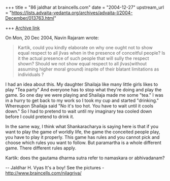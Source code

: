 +++
title = "86 jaldhar at braincells.com"
date = "2004-12-27"
upstream_url = "https://lists.advaita-vedanta.org/archives/advaita-l/2004-December/013763.html"

+++
[Archive link](https://lists.advaita-vedanta.org/archives/advaita-l/2004-December/013763.html)

On Mon, 20 Dec 2004, Navin Rajaram wrote:

> Kartik, could you kindly elaborate on why one ought not to show equal
> respect to all jIvas when in the presence of conceitful people? Is it
> the actual presence of such people that will sully the respect shown?
> Should we not show equal respect to all jIvas(without assuming higher
> moral ground) inspite of their blatant limitations as individuals ?
>

I had an idea about this.  My daughter Shailaja like many little girls
likes to play "Tea party" And everyone has to stop what they're doing and
play the game.  So one day we were playing and Shailaja made me some "tea."
I was in a hurry to get back to my work so I took my cup
and started "drinking."  Whereupon Shailaja said "No it's too hot. You
have to wait until it cools down."  So I had to pretend to  wait until my
imaginary tea cooled down before I could pretend to drink it.

In the same way, I think what Shankaracharya is saying here is that if you
want to play the game of worldly life, the game the conceited people play,
you have to play it properly.  This game has rules and you cannot pick and
choose which rules you want to follow.  But paramartha is a whole
different game.  There different rules apply.

Kartik: does the gautama dharma sutra refer to namaskara or abhivadanam?

-- 
Jaldhar H. Vyas <jaldhar at braincells.com>
It's a boy! See the pictures - http://www.braincells.com/nilagriva/

